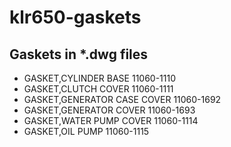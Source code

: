 # klr650-gaskets


## Gaskets in *.dwg files

* GASKET,CYLINDER BASE 11060-1110
* GASKET,CLUTCH COVER 11060-1111
* GASKET,GENERATOR CASE COVER 11060-1692
* GASKET,GENERATOR COVER 11060-1693
* GASKET,WATER PUMP COVER 11060-1114
* GASKET,OIL PUMP 11060-1115